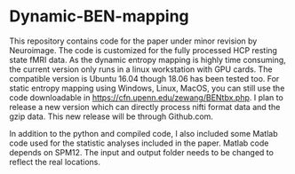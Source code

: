 # Dynamic-BEN-mapping
This repository contains code for the paper under minor revision by Neuroimage. The code is customized for the fully processed HCP resting state fMRI data. As the dynamic entropy mapping is highly time consuming, the current version only runs in a linux workstation with GPU cards. The compatible version is Ubuntu 16.04 though 18.06 has been tested too. For static entropy mapping using Windows, Linux, MacOS, you can still use the code downloadable in https://cfn.upenn.edu/zewang/BENtbx.php. I plan to release a new version which can directly process nifti format data and the gzip data. This new release will be through Github.com.

In addition to the python and compiled code, I also included some Matlab code used for the statistic analyses included in the paper. Matlab code depends on SPM12. The input and output folder needs to be changed to reflect the real locations.
